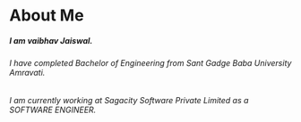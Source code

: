 # About Me

##### I am vaibhav Jaiswal.

###### I have completed Bachelor of Engineering from Sant Gadge Baba University Amravati.
###### I am currently working at Sagacity Software Private Limited as a SOFTWARE ENGINEER.

